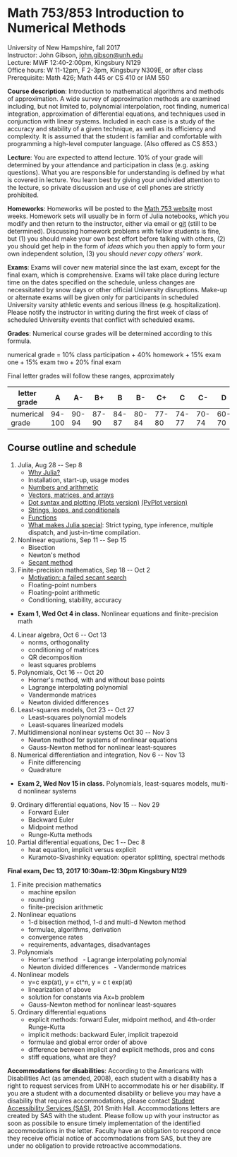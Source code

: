 # Math 753/853 Introduction to Numerical Methods

University of New Hampshire, fall 2017  
Instructor: John Gibson, john.gibson@unh.edu  
Lecture: MWF 12:40-2:00pm, Kingsbury N129  
Office hours: W 11-12pm, F 2-3pm, Kingsbury N309E, or after class  
Prerequisite: Math 426; Math 445 or CS 410 or IAM 550

**Course description**: Introduction to mathematical algorithms and methods of approximation. A wide survey of approximation methods are examined including, but not limited to, polynomial interpolation, root finding, numerical integration, approximation of differential equations, and techniques used in conjunction with linear systems. Included in each case is a study of the accuracy and stability of a given technique, as well as its efficiency and complexity. It is assumed that the student is familiar and comfortable with programming a high-level computer language. (Also offered as CS 853.)

**Lecture**: You are expected to attend lecture. 10% of your grade will determined by your attendance and participation in class (e.g. asking questions). What you are responsible for understanding is defined by what is covered in lecture. You learn best by giving your undivided attention to the lecture, so private discussion and use of cell phones are strictly prohibited.

**Homeworks**: Homeworks will be posted to the [Math 753 website](https://github.com/johnfgibson/math753/homeworks) most weeks. Homework sets will usually be in form of Julia notebooks, which you modify and then return to the instructor, either via email or [git](https://git-scm.com/) (still to be determined). Discussing homework problems with fellow students is fine, but (1) you should make your own best effort before talking with others, (2) you should get help in the form of *ideas* which you then apply to form your own independent solution, (3) you should *never copy others' work*.  

**Exams**: Exams will cover new material since the last exam, except for the final exam, which is comprehensive. Exams will take place during lecture time on the dates specified on the schedule, unless changes are necessitated by snow days or other official University disruptions. Make-up or alternate exams will be given only for participants in scheduled University varsity athletic events and serious illness (e.g. hospitalization). Please notify the instructor in writing during the first week of class of scheduled University events that conflict with scheduled exams. 

**Grades**: Numerical course grades will be determined according to this formula. 

  numerical grade = 10% class participation + 40% homework + 15% exam one + 15% exam two + 20% final exam
  
Final letter grades will follow these ranges, approximately

 letter grade  | A | A- | B+ | B | B- | C+ | C | C- | D | F 
 --------------|---|----|----|---|----|----|---|----|---|--
 numerical grade |  94-100 | 90-94 | 87-90 | 84-87 | 80-84 | 77-80 | 74-77 | 70-74 | 60-70 |  < 60

## Course outline and schedule

1. Julia, Aug 28 -- Sep 8
    - [Why Julia?](https://github.com/johnfgibson/whyjulia)
    - Installation, start-up, usage modes
    - [Numbers and arithmetic](julia-basics/1-Numbers.ipynb)
    - [Vectors, matrices, and arrays](julia-basics/2-Vectors-matrices-arrays.ipynb)
    - [Dot syntax and plotting (Plots version)](julia-basics/3-Dot-syntax-and-plotting-Plots.ipynb) [(PyPlot version)](julia-basics/3-Dot-syntax-and-plotting-PyPlot.ipynb)
    - [Strings, loops, and conditionals](julia-basics/4-Strings-loops-conditionals.ipynb)
    - [Functions](julia-basics/5-Functions.ipynb)
    - [What makes Julia special](julia-basics/6-What-makes-Julia-special.ipynb): Strict typing, type inference, multiple dispatch, and just-in-time compilation.
2. Nonlinear equations, Sep 11 -- Sep 15
    - Bisection
    - Newton's method
    - [Secant method](lectures/09-Secant-method.ipynb)
3. Finite-precision mathematics, Sep 18 -- Oct 2
    - [Motivation: a failed secant search](lectures/10-Failed-secant-search.ipynb)
    - Floating-point numbers
    - Floating-point arithmetic
    - Conditioning, stability, accuracy
* **Exam 1, Wed Oct 4 in class.** Nonlinear equations and finite-precision math
4. Linear algebra, Oct 6 -- Oct 13
    - norms, orthogonality
    - conditioning of matrices
    - QR decomposition
    - least squares problems
5. Polynomials, Oct 16 -- Oct 20
    - Horner's method, with and without base points
    - Lagrange interpolating polynomial
    - Vandermonde matrices
    - Newton divided differences
6. Least-squares models, Oct 23 -- Oct 27
    - Least-squares polynomial models
    - Least-squares linearized models
7. Multidimensional nonlinear systems Oct 30 -- Nov 3
    - Newton method for systems of nonlinear equations
    - Gauss-Newton method for nonlinear least-squares
8. Numerical differentiation and integration, Nov 6 -- Nov 13
    - Finite differencing
    - Quadrature
* **Exam 2, Wed Nov 15 in class.** Polynomials, least-squares models, multi-d nonlinear systems
9. Ordinary differential equations, Nov 15 -- Nov 29
    - Forward Euler
    - Backward Euler
    - Midpoint method
    - Runge-Kutta methods
10. Partial differential equations, Dec 1 -- Dec 8
    - heat equation, implicit versus explicit
    - Kuramoto-Sivashinky equation: operator splitting, spectral methods


**Final exam, Dec 13, 2017 10:30am-12:30pm Kingsbury N129**
1. Finite precision mathematics
   - machine epsilon
   - rounding
   - finite-precision arithmetic
2. Nonlinear equations
   - 1-d bisection method, 1-d and multi-d Newton method
   - formulae, algorithms, derivation
   - convergence rates
   - requirements, advantages, disadvantages
3. Polynomials
   - Horner's method
   - Lagrange interpolating polynomial
   - Newton divided differences
   - Vandermonde matrices
4. Nonlinear models
   - y=c exp(at), y = ct^n, y = c t exp(at)
   - linearization of above
   - solution for constants via Ax=b problem
   - Gauss-Newton method for nonlinear least-squares
5. Ordinary differential equations
   - explicit methods: forward Euler, midpoint method, and 4th-order Runge-Kutta
   - implicit methods: backward Euler, implicit trapezoid
   - formulae and global error order of above
   - difference between implicit and explicit methods, pros and cons
   - stiff equations, what are they?
   

**Accommodations for disabilities**: According to the Americans with Disabilities Act (as amended, 2008), each student with a disability has a right to request services from UNH to accommodate his or her disability. If you are a student with a documented disability or believe you may have a disability that requires accommodations, please contact [Student Accessibility Services (SAS)](http://www.unh.edu/studentaccessibility), 201 Smith Hall. Accommodations letters are created by SAS with the student. Please follow up with your instructor as soon as possibile to ensure timely implementation of the identified accommodations in the letter. Faculty have an obligation to respond once they receive official notice of accommodations from SAS, but they are under no obligation to provide retroactive accommodations. 

